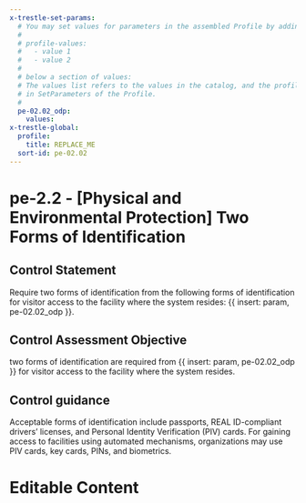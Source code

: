 ```yaml
---
x-trestle-set-params:
  # You may set values for parameters in the assembled Profile by adding
  #
  # profile-values:
  #   - value 1
  #   - value 2
  #
  # below a section of values:
  # The values list refers to the values in the catalog, and the profile-values represent values
  # in SetParameters of the Profile.
  #
  pe-02.02_odp:
    values:
x-trestle-global:
  profile:
    title: REPLACE_ME
  sort-id: pe-02.02
---
```


# pe-2.2 - \[Physical and Environmental Protection\] Two Forms of Identification

## Control Statement

Require two forms of identification from the following forms of identification for visitor access to the facility where the system resides: {{ insert: param, pe-02.02_odp }}.

## Control Assessment Objective

two forms of identification are required from {{ insert: param, pe-02.02_odp }} for visitor access to the facility where the system resides.

## Control guidance

Acceptable forms of identification include passports, REAL ID-compliant drivers’ licenses, and Personal Identity Verification (PIV) cards. For gaining access to facilities using automated mechanisms, organizations may use PIV cards, key cards, PINs, and biometrics.

# Editable Content

<!-- Make additions and edits below -->
<!-- The above represents the contents of the control as received by the profile, prior to additions. -->
<!-- If the profile makes additions to the control, they will appear below. -->
<!-- The above markdown may not be edited but you may edit the content below, and/or introduce new additions to be made by the profile. -->
<!-- If there is a yaml header at the top, parameter values may be edited. Use --set-parameters to incorporate the changes during assembly. -->
<!-- The content here will then replace what is in the profile for this control, after running profile-assemble. -->
<!-- The current profile has no added parts for this control, but you may add new ones here. -->
<!-- Each addition must have a heading either of the form ## Control my_addition_name -->
<!-- or ## Part a. (where the a. refers to one of the control statement labels.) -->
<!-- "## Control" parts are new parts added after the statement part. -->
<!-- "## Part" parts are new parts added into the top-level statement part with that label. -->
<!-- Subparts may be added with nested hash levels of the form ### My Subpart Name -->
<!-- underneath the parent ## Control or ## Part being added -->
<!-- See https://ibm.github.io/compliance-trestle/tutorials/ssp_profile_catalog_authoring/ssp_profile_catalog_authoring for guidance. -->
